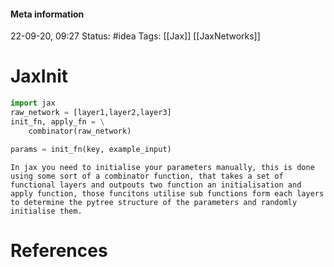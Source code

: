#### Meta information
22-09-20, 09:27
Status: #idea
Tags: [[Jax]] [[JaxNetworks]]





# JaxInit

```python
import jax
raw_network = [layer1,layer2,layer3]
init_fn, apply_fn = \
	combinator(raw_network)
```

```python
params = init_fn(key, example_input)
```


```ad-note
In jax you need to initialise your parameters manually, this is done using some sort of a combinator function, that takes a set of functional layers and outpouts two function an initialisation and apply function, those funcitons utilise sub functions form each layers to determine the pytree structure of the parameters and randomly initialise them.
```










# References
